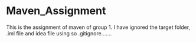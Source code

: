 #  Maven_Assignment
This is the assignment of maven of group 1. I have ignored the target folder, .iml file and idea file using so .gitignore.......
